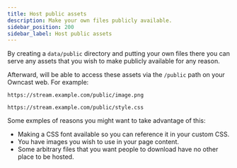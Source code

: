 ```yaml
---
title: Host public assets
description: Make your own files publicly available.
sidebar_position: 200
sidebar_label: Host public assets
---
```


By creating a `data/public` directory and putting your own files there you can serve any assets that you wish to make publicly available for any reason.

Afterward, will be able to access these assets via the `/public` path on your Owncast web. For example:

`https://stream.example.com/public/image.png`

`https://stream.example.com/public/style.css`

Some exmples of reasons you might want to take advantage of this:

- Making a CSS font available so you can reference it in your custom CSS.
- You have images you wish to use in your page content.
- Some arbitrary files that you want people to download have no other place to be hosted.
